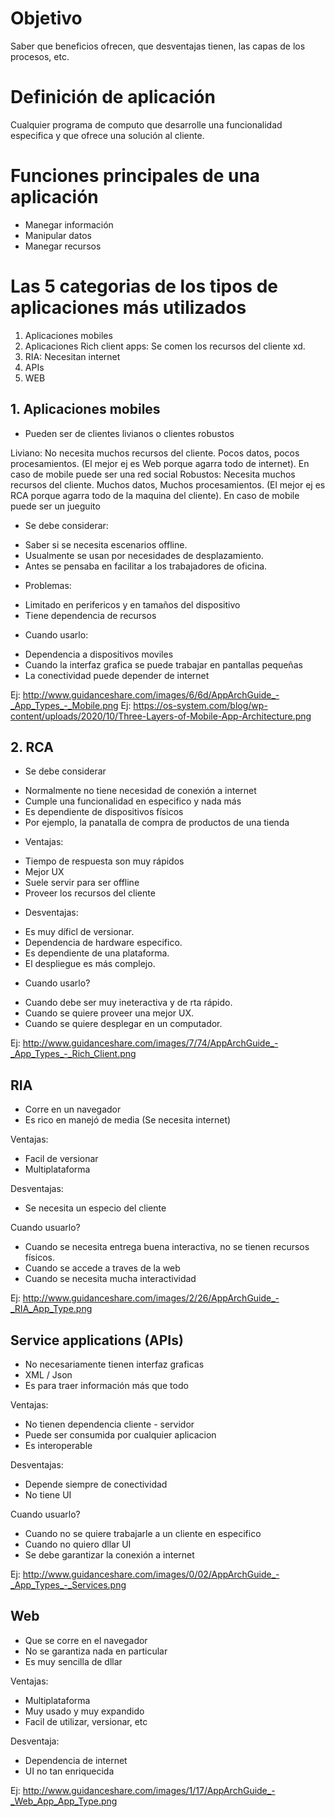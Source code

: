 # Objetivo

Saber que beneficios ofrecen, que desventajas tienen, las capas de los procesos, etc.

# Definición de aplicación

Cualquier programa de computo que desarrolle una funcionalidad especifica y que ofrece una solución al cliente.

# Funciones principales de una aplicación

- Manegar información
- Manipular datos
- Manegar recursos

# Las 5 categorias de los tipos de aplicaciones más utilizados

1. Aplicaciones mobiles
2. Aplicaciones Rich client apps: Se comen los recursos del cliente xd.
3. RIA: Necesitan internet
4. APIs
5. WEB

## 1. Aplicaciones mobiles

- Pueden ser de clientes livianos o clientes robustos

Liviano: No necesita muchos recursos del cliente. Pocos datos, pocos procesamientos. (El mejor ej es Web porque agarra todo de internet). En caso de mobile puede ser una red social
Robustos: Necesita muchos recursos del cliente. Muchos datos, Muchos procesamientos. (El mejor ej es RCA porque agarra todo de la maquina del cliente). En caso de mobile puede ser un jueguito

* Se debe considerar:
- Saber si se necesita escenarios offline.
- Usualmente se usan por necesidades de desplazamiento.
- Antes se pensaba en facilitar a los trabajadores de oficina.

* Problemas:
- Limitado en perifericos y en tamaños del dispositivo
- Tiene dependencia de recursos

* Cuando usarlo:
- Dependencia a dispositivos moviles
- Cuando la interfaz grafica se puede trabajar en pantallas pequeñas
- La conectividad puede depender de internet 

Ej: http://www.guidanceshare.com/images/6/6d/AppArchGuide_-_App_Types_-_Mobile.png
Ej: https://os-system.com/blog/wp-content/uploads/2020/10/Three-Layers-of-Mobile-App-Architecture.png


## 2. RCA

* Se debe considerar
- Normalmente no tiene necesidad de conexión a internet
- Cumple una funcionalidad en especifico y nada más
- Es dependiente de dispositivos físicos
- Por ejemplo, la panatalla de compra de productos de una tienda

* Ventajas:
- Tiempo de respuesta son muy rápidos
- Mejor UX
- Suele servir para ser offline
- Proveer los recursos del cliente

* Desventajas:
- Es muy díficl de versionar.
- Dependencia de hardware especifico.
- Es dependiente de una plataforma.
- El despliegue es más complejo.

* Cuando usarlo?
- Cuando debe ser muy ineteractiva y de rta rápido.
- Cuando se quiere proveer una mejor UX.
- Cuando se quiere desplegar en un computador.


Ej: http://www.guidanceshare.com/images/7/74/AppArchGuide_-_App_Types_-_Rich_Client.png

## RIA

- Corre en un navegador
- Es rico en manejó de media (Se necesita internet)

Ventajas:
- Facil de versionar
- Multiplataforma

Desventajas:
- Se necesita un especio del cliente

Cuando usuarlo?
- Cuando se necesita entrega buena interactiva, no se tienen recursos físicos.
- Cuando se accede a traves de la web
- Cuando se necesita mucha interactividad

Ej: http://www.guidanceshare.com/images/2/26/AppArchGuide_-_RIA_App_Type.png

## Service applications (APIs)

- No necesariamente tienen interfaz graficas
- XML / Json
- Es para traer información más que todo

Ventajas:
- No tienen dependencia cliente - servidor
- Puede ser consumida por cualquier aplicacion
- Es interoperable

Desventajas:
- Depende siempre de conectividad
- No tiene UI

Cuando usuarlo?
- Cuando no se quiere trabajarle a un cliente en especifico
- Cuando no quiero dllar UI
- Se debe garantizar la conexión a internet

Ej: http://www.guidanceshare.com/images/0/02/AppArchGuide_-_App_Types_-_Services.png

## Web

- Que se corre en el navegador
- No se garantiza nada en particular
- Es muy sencilla de dllar

Ventajas:
- Multiplataforma
- Muy usado y muy expandido
- Facil de utilizar, versionar, etc

Desventaja:
- Dependencia de internet
- UI no tan enriquecida

Ej: http://www.guidanceshare.com/images/1/17/AppArchGuide_-_Web_App_App_Type.png
